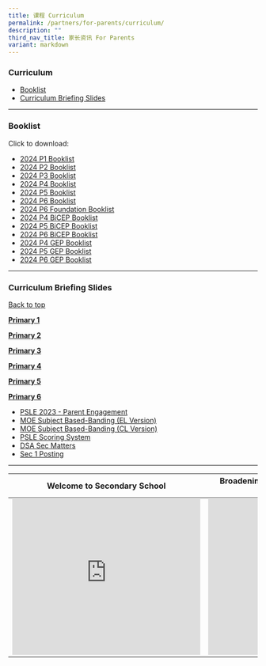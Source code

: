 ```yaml
---
title: 课程 Curriculum
permalink: /partners/for-parents/curriculum/
description: ""
third_nav_title: 家长资讯 For Parents
variant: markdown
---
```

### Curriculum <a name="backtotop"></a>
* [Booklist](#Booklist)
* [Curriculum Briefing Slides](#CurriculumBriefingSlides)

----------------------

### <a name="Booklist"></a>Booklist

Click to download:
* [2024 P1 Booklist](/files/Partners/For%20Parents/2024_P1.pdf)
* [2024 P2 Booklist](/files/Partners/For%20Parents/2024_P2.pdf)
* [2024 P3 Booklist](/files/Partners/For%20Parents/2024_P3.pdf)
* [2024 P4 Booklist](/files/Partners/For%20Parents/2024_P4.pdf)
* [2024 P5 Booklist](/files/Partners/For%20Parents/2024_P5.pdf)
* [2024 P6 Booklist](/files/Partners/For%20Parents/2024_P6.pdf)
* [2024 P6 Foundation Booklist](/files/Partners/For%20Parents/2024_P6_Foundation.pdf)
* [2024 P4 BiCEP Booklist](/files/Partners/For%20Parents/2024_P4_BICEP.pdf)
* [2024 P5 BiCEP Booklist](/files/Partners/For%20Parents/2024_P5_BICEP.pdf)
* [2024 P6 BiCEP Booklist](/files/Partners/For%20Parents/2024_P6_BICEP.pdf)
* [2024 P4 GEP Booklist](/files/Partners/For%20Parents/2024_P4_GEP.pdf)
* [2024 P5 GEP Booklist](/files/Partners/For%20Parents/2024P5_GEP.pdf)
* [2024 P6 GEP Booklist](/files/Partners/For%20Parents/2024_P6_GEP.pdf)

------------------

### <a name="CurriculumBriefingSlides"></a>Curriculum Briefing Slides
[Back to top](#backtotop)

<u><strong> Primary 1 </strong></u> 

   
<u><strong> Primary 2 </strong></u>

<u><strong> Primary 3 </strong></u>


<u><strong> Primary 4 </strong></u>


<u><strong> Primary 5 </strong></u>


<u><strong> Primary 6 </strong></u>

* [PSLE 2023 - Parent Engagement](/files/psle%202023%20-%20parent%20engagement.pdf)
* [MOE Subject Based-Banding (EL Version)](/files/MOE_SBB_ENG_revised%201%20Mar%202018.pdf)
* [MOE Subject Based-Banding (CL Version)](/files/MOE_SBB_CHI_revised%201%20Mar%202018.pdf)
* [PSLE Scoring System](https://www.moe.gov.sg/microsites/psle-fsbb/psle/main.html)
* [DSA Sec Matters](https://www.moe.gov.sg/secondary/dsa)
* [Sec 1 Posting](https://www.moe.gov.sg/secondary/s1-posting)

____________________________________________________________________________________

| Welcome to Secondary School | Broadening Definitions of Success – “Love Beyond Grades” |
| -------- | -------- |
| <iframe width="380" height="315" src="https://www.youtube.com/embed/lNbr5rLSxAM?start=1" title="YouTube video player" frameborder="0" allow="accelerometer; autoplay; clipboard-write; encrypted-media; gyroscope; picture-in-picture" allowfullscreen=""></iframe> | <iframe width="380" height="315" src="https://www.youtube.com/embed/WOi1eoSiLMs?start=2" title="YouTube video player" frameborder="0" allow="accelerometer; autoplay; clipboard-write; encrypted-media; gyroscope; picture-in-picture" allowfullscreen=""></iframe> |
